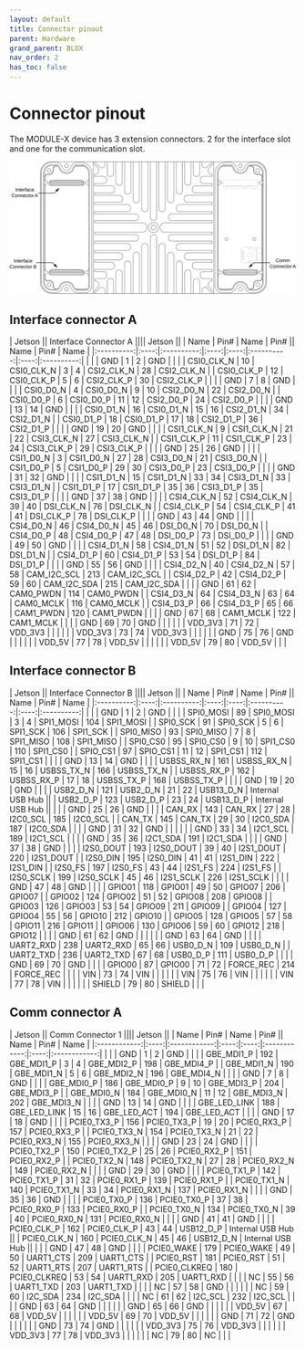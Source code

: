 ```yaml
---
layout: default
title: Connector pinout
parent: Hardware
grand_parent: BLOX
nav_order: 2
has_toc: false
---
```


# Connector pinout

The MODULE-X device has 3 extension connectors. 2 for the interface slot and one for the communication slot.

![](/assets/images/pages/module-x/ConnectorPinout.svg)

## Interface connector A

| Jetson    || Interface Connector A                     |||| Jetson           ||
| Name       | Pin# | Name       | Pin#       || Name       | Pin# | Name       |
|:----------:|:----:|:----------:|:----:|:----:|:----------:|:----:|:----------:|
|            |      | GND        | 1    | 2    | GND        |      |            |
| CSI0_CLK_N | 10   | CSI0_CLK_N | 3    | 4    | CSI2_CLK_N | 28   | CSI2_CLK_N |
| CSI0_CLK_P | 12   | CSI0_CLK_P | 5    | 6    | CSI2_CLK_P | 30   | CSI2_CLK_P |
|            |      | GND        | 7    | 8    | GND        |      |            |
| CSI0_D0_N  | 4    | CSI0_D0_N  | 9    | 10   | CSI2_D0_N  | 22   | CSI2_D0_N  |
| CSI0_D0_P  | 6    | CSI0_D0_P  | 11   | 12   | CSI2_D0_P  | 24   | CSI2_D0_P  |
|            |      | GND        | 13   | 14   | GND        |      |            |
| CSI0_D1_N  | 16   | CSI0_D1_N  | 15   | 16   | CSI2_D1_N  | 34   | CSI2_D1_N  |
| CSI0_D1_P  | 18   | CSI0_D1_P  | 17   | 18   | CSI2_D1_P  | 36   | CSI2_D1_P  |
|            |      | GND        | 19   | 20   | GND        |      |            |
| CSI1_CLK_N | 9    | CSI1_CLK_N | 21   | 22   | CSI3_CLK_N | 27   | CSI3_CLK_N |
| CSI1_CLK_P | 11   | CSI1_CLK_P | 23   | 24   | CSI3_CLK_P | 29   | CSI3_CLK_P |
|            |      | GND        | 25   | 26   | GND        |      |            |
| CSI1_D0_N  | 3    | CSI1_D0_N  | 27   | 28   | CSI3_D0_N  | 21   | CSI3_D0_N  |
| CSI1_D0_P  | 5    | CSI1_D0_P  | 29   | 30   | CSI3_D0_P  | 23   | CSI3_D0_P  |
|            |      | GND        | 31   | 32   | GND        |      |            |
| CSI1_D1_N  | 15   | CSI1_D1_N  | 33   | 34   | CSI3_D1_N  | 33   | CSI3_D1_N  |
| CSI1_D1_P  | 17   | CSI1_D1_P  | 35   | 36   | CSI3_D1_P  | 35   | CSI3_D1_P  |
|            |      | GND        | 37   | 38   | GND        |      |            |
| CSI4_CLK_N | 52   | CSI4_CLK_N | 39   | 40   | DSI_CLK_N  | 76   | DSI_CLK_N  |
| CSI4_CLK_P | 54   | CSI4_CLK_P | 41   | 41   | DSI_CLK_P  | 78   | DSI_CLK_P  |
|            |      | GND        | 43   | 44   | GND        |      |            |
| CSI4_D0_N  | 46   | CSI4_D0_N  | 45   | 46   | DSI_D0_N   | 70   | DSI_D0_N   |
| CSI4_D0_P  | 48   | CSI4_D0_P  | 47   | 48   | DSI_D0_P   | 73   | DSI_D0_P   |
|            |      | GND        | 49   | 50   | GND        |      |            |
| CSI4_D1_N  | 58   | CSI4_D1_N  | 51   | 52   | DSI_D1_N   | 82   | DSI_D1_N   |
| CSI4_D1_P  | 60   | CSI4_D1_P  | 53   | 54   | DSI_D1_P   | 84   | DSI_D1_P   |
|            |      | GND        | 55   | 56   | GND        |      |            |
| CSI4_D2_N  | 40   | CSI4_D2_N  | 57   | 58   | CAM_I2C_SCL | 213 | CAM_I2C_SCL |
| CSI4_D2_P  | 42   | CSI4_D2_P  | 59   | 60   | CAM_I2C_SDA | 215 | CAM_I2C_SDA |
|            |      | GND        | 61   | 62   | CAM0_PWDN  | 114  | CAM0_PWDN  |
| CSI4_D3_N  | 64   | CSI4_D3_N  | 63   | 64   | CAM0_MCLK  | 116  | CAM0_MCLK  |
| CSI4_D3_P  | 66   | CSI4_D3_P  | 65   | 66   | CAM1_PWDN  | 120  | CAM1_PWDN  |
|            |      | GND        | 67   | 68   | CAM1_MCLK  | 122  | CAM1_MCLK  |
|            |      | GND        | 69   | 70   | GND        |      |            |
|            |      | VDD_3V3    | 71   | 72   | VDD_3V3    |      |            |
|            |      | VDD_3V3    | 73   | 74   | VDD_3V3    |      |            |
|            |      | GND        | 75   | 76   | GND        |      |            |
|            |      | VDD_5V     | 77   | 78   | VDD_5V     |      |            |
|            |      | VDD_5V     | 79   | 80   | VDD_5V     |      |            |

## Interface connector B

| Jetson    || Interface Connector B                     |||| Jetson           ||
| Name       | Pin# | Name       | Pin#       || Name       | Pin# | Name       |
|:----------:|:----:|:----------:|:----:|:----:|:----------:|:----:|:----------:|
|            |      | GND        | 1    | 2    | GND        |      |            |
| SPI0_MOSI  | 89   | SPI0_MOSI  | 3    | 4    | SPI1_MOSI  | 104  | SPI1_MOSI  |
| SPI0_SCK   | 91   | SPI0_SCK   | 5    | 6    | SPI1_SCK   | 106  | SPI1_SCK   |
| SPI0_MISO  | 93   | SPI0_MISO  | 7    | 8    | SPI1_MISO  | 108  | SPI1_MISO  |
| SPI0_CS0   | 95   | SPI0_CS0   | 9    | 10   | SPI1_CS0   | 110  | SPI1_CS0   |
| SPIO_CS1   | 97   | SPIO_CS1   | 11   | 12   | SPI1_CS1   | 112  | SPI1_CS1   |
|            |      | GND        | 13   | 14   | GND        |      |            |
| USBSS_RX_N | 161  | USBSS_RX_N | 15   | 16   | USBSS_TX_N | 166  | USBSS_TX_N |
| USBSS_RX_P | 162  | USBSS_RX_P | 17   | 18   | USBSS_TX_P | 168  | USBSS_TX_P |
|            |      | GND        | 19   | 20   | GND        |      |            |
| USB2_D_N   | 121  | USB2_D_N   | 21   | 22   | USB13_D_N  | Internal USB Hub ||
| USB2_D_P   | 123  | USB2_D_P   | 23   | 24   | USB13_D_P  | Internal USB Hub ||
|            |      | GND        | 25   | 26   | GND        |      |            |
| CAN_RX     | 143  | CAN_RX     | 27   | 28   | I2C0_SCL   | 185  | I2C0_SCL   |
| CAN_TX     | 145  | CAN_TX     | 29   | 30   | I2C0_SDA   | 187  | I2C0_SDA   |
|            |      | GND        | 31   | 32   | GND        |      |            |
|            |      | GND        | 33   | 34   | I2C1_SCL   | 189  | I2C1_SCL   |
|            |      | GND        | 35   | 36   | I2C1_SDA   | 191  | I2C1_SDA   |
|            |      | GND        | 37   | 38   | GND        |      |            |
| I2S0_DOUT  | 193  | I2S0_DOUT  | 39   | 40   | I2S1_DOUT  | 220  | I2S1_DOUT  |
| I2S0_DIN   | 195  | I2S0_DIN   | 41   | 41   | I2S1_DIN   | 222  | I2S1_DIN   |
| I2S0_FS    | 197  | I2S0_FS    | 43   | 44   | I2S1_FS    | 224  | I2S1_FS    |
| I2S0_SCLK  | 199  | I2S0_SCLK  | 45   | 46   | I2S1_SCLK  | 226  | I2S1_SCLK  |
|            |      | GND        | 47   | 48   | GND        |      |            |
| GPIO01     | 118  | GPIO01     | 49   | 50   | GPIO07     | 206  | GPIO07     |
| GPIO02     | 124  | GPIO02     | 51   | 52   | GPIO08     | 208  | GPIO08     |
| GPIO03     | 126  | GPIO03     | 53   | 54   | GPIO09     | 211  | GPIO09     |
| GPIO04     | 127  | GPIO04     | 55   | 56   | GPIO10     | 212  | GPIO10     |
| GPIO05     | 128  | GPIO05     | 57   | 58   | GPIO11     | 216  | GPIO11     |
| GPIO06     | 130  | GPIO06     | 59   | 60   | GPIO12     | 218  | GPIO12     |
|            |      | GND        | 61   | 62   | GND        |      |            |
|            |      | GND        | 63   | 64   | GND        |      |            |
| UART2_RXD  | 238  | UART2_RXD  | 65   | 66   | USB0_D_N   | 109  | USB0_D_N   |
| UART2_TXD  | 236  | UART2_TXD  | 67   | 68   | USB0_D_P   | 111  | USB0_D_P   |
|            |      | GND        | 69   | 70   | GND        |      |            |
| GPIO00     | 87   | GPIO00     | 71   | 72   | FORCE_REC  | 214  | FORCE_REC  |
|            |      | VIN        | 73   | 74   | VIN        |      |            |
|            |      | VIN        | 75   | 76   | VIN        |      |            |
|            |      | VIN        | 77   | 78   | VIN        |      |            |
|            |      | SHIELD     | 79   | 80   | SHIELD     |      |            |

## Comm connector A

| Jetson      || Comm Connector 1                              |||| Jetson             ||
| Name         | Pin# | Name         | Pin#       || Name         | Pin# | Name         |
|:------------:|:----:|:------------:|:----:|:----:|:------------:|:----:|:------------:|
|              |      | GND          | 1    | 2    | GND          |      |              |
| GBE_MDI1_P   | 192  | GBE_MDI1_P   | 3    | 4    | GBE_MDI2_P   | 198  | GBE_MDI4_P   |
| GBE_MDI1_N   | 190  | GBE_MDI1_N   | 5    | 6    | GBE_MDI2_N   | 196  | GBE_MDI4_N   |
|              |      | GND          | 7    | 8    | GND          |      |              |
| GBE_MDI0_P   | 186  | GBE_MDI0_P   | 9    | 10   | GBE_MDI3_P   | 204  | GBE_MDI3_P   |
| GBE_MDI0_N   | 184  | GBE_MDI0_N   | 11   | 12   | GBE_MDI3_N   | 202  | GBE_MDI3_N   |
|              |      | GND          | 13   | 14   | GND          |      |              |
| GBE_LED_LINK | 188  | GBE_LED_LINK | 15   | 16   | GBE_LED_ACT  | 194  | GBE_LED_ACT  |
|              |      | GND          | 17   | 18   | GND          |      |              |
| PCIE0_TX3_P  | 156  | PCIE0_TX3_P  | 19   | 20   | PCIE0_RX3_P  | 157  | PCIE0_RX3_P  |
| PCIE0_TX3_N  | 154  | PCIE0_TX3_N  | 21   | 22   | PCIE0_RX3_N  | 155  | PCIE0_RX3_N  |
|              |      | GND          | 23   | 24   | GND          |      |              |
| PCIE0_TX2_P  | 150  | PCIE0_TX2_P  | 25   | 26   | PCIE0_RX2_P  | 151  | PCIE0_RX2_P  |
| PCIE0_TX2_N  | 148  | PCIE0_TX2_N  | 27   | 28   | PCIE0_RX2_N  | 149  | PCIE0_RX2_N  |
|              |      | GND          | 29   | 30   | GND          |      |              |
|  PCIE0_TX1_P | 142  | PCIE0_TX1_P  | 31   | 32   | PCIE0_RX1_P  | 139  | PCIE0_RX1_P  |
|  PCIE0_TX1_N | 140  | PCIE0_TX1_N  | 33   | 34   | PCIE0_RX1_N  | 137  | PCIE0_RX1_N  |
|              |      | GND          | 35   | 36   | GND          |      |              |
| PCIE0_TX0_P  | 136  | PCIE0_TX0_P  | 37   | 38   | PCIE0_RX0_P  | 133  | PCIE0_RX0_P  |
| PCIE0_TX0_N  | 134  | PCIE0_TX0_N  | 39   | 40   | PCIE0_RX0_N  | 131  | PCIE0_RX0_N  |
|              |      | GND          | 41   | 41   | GND          |      |              |
| PCIE0_CLK_P  | 162  | PCIE0_CLK_P  | 43   | 44   | USB12_D_P    | Internal USB Hub   ||
| PCIE0_CLK_N  | 160  | PCIE0_CLK_N  | 45   | 46   | USB12_D_N    | Internal USB Hub   ||
|              |      | GND          | 47   | 48   | GND          |      |              |
| PCIE0_WAKE   | 179  | PCIE0_WAKE   | 49   | 50   | UART1_CTS    | 209  | UART1_CTS    |
| PCIE0_RST    | 181  | PCIE0_RST    | 51   | 52   | UART1_RTS    | 207  | UART1_RTS    |
| PCIE0_CLKREQ | 180  | PCIE0_CLKREQ | 53   | 54   | UART1_RXD    | 205  | UART1_RXD    |
|              |      | NC           | 55   | 56   | UART1_TXD    | 203  | UART1_TXD    |
|              |      | NC           | 57   | 58   | GND          |      |              |
|              |      | NC           | 59   | 60   | I2C_SDA      | 234  | I2C_SDA      |
|              |      | NC           | 61   | 62   | I2C_SCL      | 232  | I2C_SCL      |
|              |      | GND          | 63   | 64   | GND          |      |              | 
|              |      | GND          | 65   | 66   | GND          |      |              |
|              |      | VDD_5V       | 67   | 68   | VDD_5V       |      |              |
|              |      | VDD_5V       | 69   | 70   | VDD_5V       |      |              |
|              |      | GND          | 71   | 72   | GND          |      |              |
|              |      | GND          | 73   | 74   | GND          |      |              |
|              |      | VDD_3V3      | 75   | 76   | VDD_3V3      |      |              |
|              |      | VDD_3V3      | 77   | 78   | VDD_3V3      |      |              |
|              |      | NC           | 79   | 80   | NC           |      |              |
